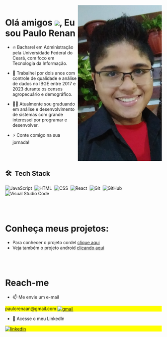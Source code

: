 <img align="right" height="500em" src="imagens/Rosto1.jpg">
<h1 align="left">Olá amigos <img src="https://www.imagensanimadas.com/data/media/1645/abanar-e-acenar-imagem-animada-0077.gif" height="30px">, Eu sou Paulo Renan</h1>


- 🔥 Bacharel em Administração pela Universidade Federal do Ceará, com foco em Tecnologia da Informação.

- 🔭 Trabalhei por dois anos com controle de qualidade e análise de dados no IBGE entre 2017 e 2023 durante os censos agropecuário e demográfico.

- 👨‍💻 Atualmente sou graduando em análise e desenvolvimento de sistemas com grande interessei por programar e desenvolver.

- ⚡ Conte comigo na sua jornada!

<br><br>

## 🛠 &nbsp;Tech Stack

![JavaScript](https://img.shields.io/badge/-JavaScript-05122A?style=flat&logo=javascript)&nbsp;
![HTML](https://img.shields.io/badge/-HTML-05122A?style=flat&logo=HTML5)&nbsp;
![CSS](https://img.shields.io/badge/-CSS-05122A?style=flat&logo=CSS3&logoColor=1572B6)&nbsp;
![React](https://img.shields.io/badge/-React-05122A?style=flat&logo=react)&nbsp;
![Git](https://img.shields.io/badge/-Git-05122A?style=flat&logo=git)&nbsp;
![GitHub](https://img.shields.io/badge/-GitHub-05122A?style=flat&logo=github)&nbsp;
![Visual Studio Code](https://img.shields.io/badge/-Visual%20Studio%20Code-05122A?style=flat&logo=visual-studio-code&logoColor=007ACC)&nbsp;

<br><br>

<h1 align="left" font-style="bold">Conheça meus projetos:</h1>

- Para conhecer o projeto cordel <a href="https://paulorenanta.github.io/portfolio/projeto-cordel/index.html" target="_blank">clique aqui</a>
- Veja também o projeto android <a href="https://paulorenanta.github.io/portfolio/projeto-android/index.html" target="_blank">clicando aqui</a>

<br><br>

<h1 align="left" font-style="bold">Reach-me</h1>

- 📫 Me envie um e-mail 
<p align="left" style="background:yellow">paulorenaan@gmail.com
<a href="https://www.gmail.com" target="_blank">
  <img align="center" src="https://img.shields.io/badge/-paulorenan-05122A?style=flat&logo=gmail" alt="gmail"/>
</a>
<p>

- 💬 Acesse o meu LinkedIn
<p align="left" style="background:yellow">
<a href="https://www.linkedin.com/in/paulo-renaan/" target="_blank">
  <img align="center" src="https://img.shields.io/badge/-paulorenan-05122A?style=flat&logo=linkedin" alt="linkedin"/>
</a>
</p>